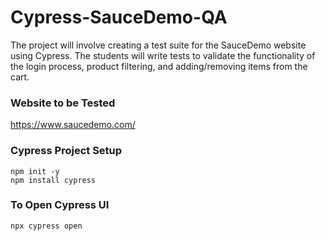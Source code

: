 # Cypress-SauceDemo-QA
 The project will involve creating a test suite for the SauceDemo website using Cypress. The students will write tests to validate the functionality of the login process, product filtering, and adding/removing items from the cart.

 ### Website to be Tested
 https://www.saucedemo.com/

 ### Cypress Project Setup
 ```
 npm init -y
 npm install cypress
 ```
 ### To Open Cypress UI
 ```
 npx cypress open
 ```
